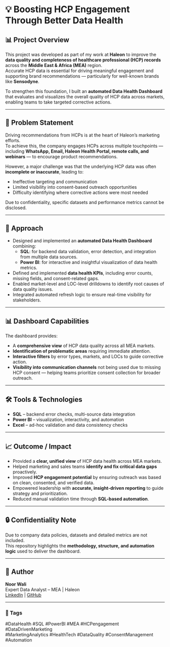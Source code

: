 # 💡 Boosting HCP Engagement Through Better Data Health

## 📊 Project Overview

This project was developed as part of my work at **Haleon** to improve the **data quality and completeness of healthcare professional (HCP) records** across the **Middle East & Africa (MEA)** region.  
Accurate HCP data is essential for driving meaningful engagement and supporting brand recommendations — particularly for well-known brands like **Sensodyne**.

To strengthen this foundation, I built an **automated Data Health Dashboard** that evaluates and visualizes the overall quality of HCP data across markets, enabling teams to take targeted corrective actions.

---

## 🧩 Problem Statement

Driving recommendations from HCPs is at the heart of Haleon’s marketing efforts.  
To achieve this, the company engages HCPs across multiple touchpoints — including **WhatsApp, Email, Haleon Health Portal, remote calls, and webinars** — to encourage product recommendations.

However, a major challenge was that the underlying HCP data was often **incomplete or inaccurate**, leading to:
- Ineffective targeting and communication
- Limited visibility into consent-based outreach opportunities
- Difficulty identifying where corrective actions were most needed

Due to confidentiality, specific datasets and performance metrics cannot be disclosed.

---

## 🧠 Approach

- Designed and implemented an **automated Data Health Dashboard** combining:
  - **SQL**: for backend data validation, error detection, and integration from multiple data sources.
  - **Power BI**: for interactive and insightful visualization of data health metrics.
- Defined and implemented **data health KPIs**, including error counts, missing fields, and consent-related gaps.
- Enabled market-level and LOC-level drilldowns to identify root causes of data quality issues.
- Integrated automated refresh logic to ensure real-time visibility for stakeholders.

---

## 📊 Dashboard Capabilities

The dashboard provides:
- A **comprehensive view** of HCP data quality across all MEA markets.  
- **Identification of problematic areas** requiring immediate attention.  
- **Interactive filters** by error types, markets, and LOCs to guide corrective action.  
- **Visibility into communication channels** not being used due to missing HCP consent — helping teams prioritize consent collection for broader outreach.

---

## 🛠️ Tools & Technologies

- **SQL** – backend error checks, multi-source data integration  
- **Power BI** – visualization, interactivity, and automation  
- **Excel** – ad-hoc validation and data consistency checks  

---

## 📈 Outcome / Impact

- Provided a **clear, unified view** of HCP data health across MEA markets.  
- Helped marketing and sales teams **identify and fix critical data gaps** proactively.  
- Improved **HCP engagement potential** by ensuring outreach was based on clean, consented, and verified data.  
- Empowered leadership with **accurate, insight-driven reporting** to guide strategy and prioritization.  
- Reduced manual validation time through **SQL-based automation**.

---

## 🔒 Confidentiality Note

Due to company data policies, datasets and detailed metrics are not included.  
This repository highlights the **methodology, structure, and automation logic** used to deliver the dashboard.

---

## 👤 Author

**Noor Wali**  
Expert Data Analyst – MEA | Haleon  
[LinkedIn](https://www.linkedin.com/in/noor-wali-9ba671175/) | [GitHub](https://github.com/noorw8354)

---

### 🔖 Tags
#DataHealth #SQL #PowerBI #MEA #HCPengagement #DataDrivenMarketing  
#MarketingAnalytics #HealthTech #DataQuality #ConsentManagement #Automation
